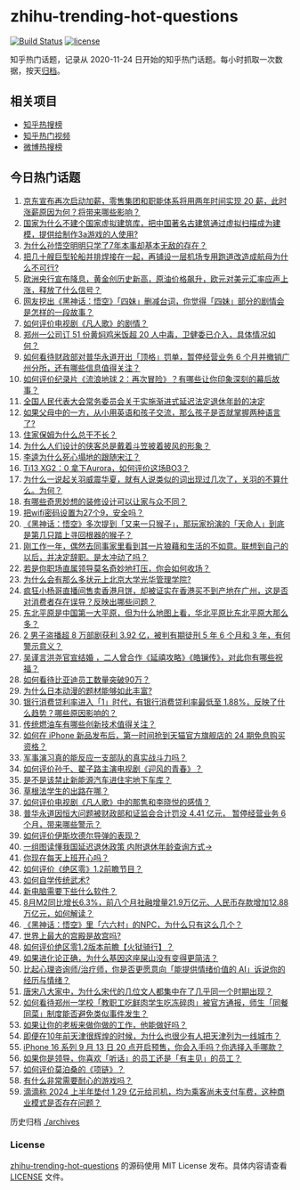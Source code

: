 # zhihu-trending-hot-questions

[![Build Status](https://github.com/justjavac/zhihu-trending-hot-questions/workflows/ci/badge.svg?branch=master)](https://github.com/justjavac/zhihu-trending-hot-questions/actions)
[![license](https://img.shields.io/github/license/justjavac/zhihu-trending-hot-questions)](https://github.com/justjavac/zhihu-trending-hot-questions/blob/master/LICENSE)

知乎热门话题，记录从 2020-11-24
日开始的知乎热门话题。每小时抓取一次数据，按天[归档](./archives)。

## 相关项目

- [知乎热搜榜](https://github.com/justjavac/zhihu-trending-top-search)
- [知乎热门视频](https://github.com/justjavac/zhihu-trending-hot-video)
- [微博热搜榜](https://github.com/justjavac/weibo-trending-hot-search)

## 今日热门话题

<!-- BEGIN -->
<!-- 最后更新时间 Sat Sep 14 2024 10:03:36 GMT+0800 (China Standard Time) -->

1. [京东宣布再次启动加薪，零售集团和职能体系将用两年时间实现 20 薪，此时涨薪原因为何？将带来哪些影响？](https://www.zhihu.com/question/667021085)
1. [国家为什么不建个国家虚拟建筑库，把中国著名古建筑通过虚拟扫描成为建模，提供给制作3a游戏的人使用?](https://www.zhihu.com/question/665334963)
1. [为什么孙悟空明明只学了7年本事却基本无敌的存在？](https://www.zhihu.com/question/664292534)
1. [把几十艘巨型轮船并排焊接在一起，再铺设一层机场专用跑道改造成航母为什么不可行?](https://www.zhihu.com/question/666851137)
1. [欧洲央行宣布降息，黄金创历史新高，原油价格飙升，欧元对美元汇率应声上涨，释放了什么信号？](https://www.zhihu.com/question/667019443)
1. [网友挖出《黑神话：悟空》「四妹」删减台词，你觉得「四妹」部分的剧情会是怎样的一段故事？](https://www.zhihu.com/question/666738355)
1. [如何评价电视剧《凡人歌》的剧情？](https://www.zhihu.com/question/666221990)
1. [郑州一公司订 51 份黄焖鸡米饭超 20 人中毒，卫健委已介入，具体情况如何？](https://www.zhihu.com/question/666620313)
1. [如何看待财政部对普华永道开出「顶格」罚单，暂停经营业务 6 个月并撤销广州分所，还有哪些信息值得关注？](https://www.zhihu.com/question/667052226)
1. [如何评价纪录片《流浪地球 2：再次冒险》？有哪些让你印象深刻的幕后故事？](https://www.zhihu.com/question/667083242)
1. [全国人民代表大会常务委员会关于实施渐进式延迟法定退休年龄的决定](https://www.zhihu.com/question/719956044)
1. [如果父母中的一方，从小用英语和孩子交流，那么孩子是否就掌握两种语言了?](https://www.zhihu.com/question/667020853)
1. [住家保姆为什么总干不长？](https://www.zhihu.com/question/659339233)
1. [为什么人们设计的侠客总是戴着斗笠披着披风的形象？](https://www.zhihu.com/question/664718954)
1. [李逵为什么死心塌地的跟随宋江？](https://www.zhihu.com/question/658619383)
1. [Ti13 XG2：0 拿下Aurora，如何评价这场BO3？](https://www.zhihu.com/question/667082230)
1. [为什么一说起关羽威震华夏，就有人说类似的词出现过几次了，关羽的不算什么。为何？](https://www.zhihu.com/question/666857561)
1. [有哪些奇思妙想的装修设计可以让家与众不同？](https://www.zhihu.com/question/667047805)
1. [把wifi密码设置为27个9，安全吗？](https://www.zhihu.com/question/31587895)
1. [《黑神话：悟空》多次提到「又来一只猴子」，那玩家扮演的「天命人」到底是第几只踏上寻回根器的猴子？](https://www.zhihu.com/question/666693893)
1. [刚工作一年，偶然去同事家里看到其一片狼藉和生活的不如意。联想到自己的以后，并决定辞职。是太冲动了吗？](https://www.zhihu.com/question/666996818)
1. [若是你职场直属领导莫名奇妙地打压，你会如何收场？](https://www.zhihu.com/question/666968623)
1. [为什么会有那么多状元上北京大学光华管理学院?](https://www.zhihu.com/question/27785177)
1. [疯狂小杨哥直播间售卖香港月饼，却被证实在香港买不到产地在广州，这是否对消费者存在误导？反映出哪些问题？](https://www.zhihu.com/question/666983310)
1. [东北平原是中国第一大平原，但为什么地图上看，华北平原比东北平原大那么多？](https://www.zhihu.com/question/263569639)
1. [2 男子盗播超 8 万部剧获利 3.92 亿，被判有期徒刑 5 年 6 个月和 3 年，有何警示意义？](https://www.zhihu.com/question/666555680)
1. [吴谨言洪尧官宣结婚 ，二人曾合作《延禧攻略》《皓镧传》，对此你有哪些祝福？](https://www.zhihu.com/question/667033712)
1. [如何看待比亚迪员工数量突破90万？](https://www.zhihu.com/question/667033816)
1. [为什么日本动漫的题材能够如此丰富?](https://www.zhihu.com/question/666887905)
1. [银行消费贷利率进入「1」时代，有银行消费贷利率最低至 1.88%，反映了什么趋势？哪些原因影响的？](https://www.zhihu.com/question/666949407)
1. [传统燃油车有哪些创新技术值得关注？](https://www.zhihu.com/question/665343231)
1. [如何在 iPhone 新品发布后，第一时间抢到天猫官方旗舰店的 24 期免息购买资格？](https://www.zhihu.com/question/666389868)
1. [军事演习真的能反应一支部队的真实战斗力吗？](https://www.zhihu.com/question/656542552)
1. [如何评价孙千、翟子路主演电视剧《迎风的青春》？](https://www.zhihu.com/question/666553411)
1. [是不是该禁止新能源汽车进住宅地下车库？](https://www.zhihu.com/question/664703711)
1. [草根法学生的出路在哪？](https://www.zhihu.com/question/666838377)
1. [如何评价电视剧《凡人歌》中的那隽和李晓悦的感情？](https://www.zhihu.com/question/666389707)
1. [普华永道因恒大问题被财政部和证监会合计罚没 4.41 亿元， 暂停经营业务 6 个月，带来哪些警示？](https://www.zhihu.com/question/667053269)
1. [如何评价伊斯坎德尔导弹的表现？](https://www.zhihu.com/question/661996400)
1. [一组图读懂我国延迟退休政策 内附退休年龄查询方式→](https://www.zhihu.com/question/719970380)
1. [你现在每天上班开心吗？](https://www.zhihu.com/question/666720913)
1. [如何评价《绝区零》1.2前瞻节目？](https://www.zhihu.com/question/667076716)
1. [如何自学传统武术?](https://www.zhihu.com/question/24714584)
1. [新电脑需要下些什么软件？](https://www.zhihu.com/question/640888270)
1. [8月M2同比增长6.3%，前八个月社融增量21.9万亿元、人民币存款增加12.88万亿元，如何解读？](https://www.zhihu.com/question/667075139)
1. [《黑神话：悟空》里「六六村」的NPC，为什么只有这么几个？](https://www.zhihu.com/question/665544197)
1. [世界上最大的宫殿是故宫吗?](https://www.zhihu.com/question/65792489)
1. [如何评价绝区零1.2版本前瞻【火狱骑行】？](https://www.zhihu.com/question/666985146)
1. [如果进化论正确，为什么基因这座屎山没有变得更简洁？](https://www.zhihu.com/question/666758942)
1. [比起心理咨询师/治疗师，你是否更愿意向「能提供情绪价值的 AI」诉说你的经历与情绪？](https://www.zhihu.com/question/666505810)
1. [唐宋八大家中，为什么宋代的几位文人都集中在了几乎同一个时期出现？](https://www.zhihu.com/question/27589485)
1. [如何看待郑州一学校「教职工吃鲜肉学生吃冻碎肉」被官方通报，师生「同餐同菜」制度能否避免类似事件发生？](https://www.zhihu.com/question/667023480)
1. [如果让你的老板来做你做的工作，他能做好吗？](https://www.zhihu.com/question/666677653)
1. [即便在10年前天津很辉煌的时候，为什么也很少有人把天津列为一线城市？](https://www.zhihu.com/question/658130919)
1. [iPhone 16 系列 9 月 13 日 20 点开启预售，你会入手吗？你选择入手哪款？](https://www.zhihu.com/question/666970445)
1. [如果你是领导，你喜欢「听话」的员工还是「有主见」的员工？](https://www.zhihu.com/question/666775098)
1. [如何评价莫泊桑的《项链》？](https://www.zhihu.com/question/390917864)
1. [有什么非常需要耐心的游戏吗？](https://www.zhihu.com/question/660954177)
1. [滴滴称 2024 上半年垫付 1.29 亿元给司机，均为乘客尚未支付车费，这种商业模式是否存在问题？](https://www.zhihu.com/question/666843160)

<!-- END -->

历史归档 [./archives](./archives)

### License

[zhihu-trending-hot-questions](https://github.com/justjavac/zhihu-trending-hot-questions)
的源码使用 MIT License 发布。具体内容请查看 [LICENSE](./LICENSE) 文件。
